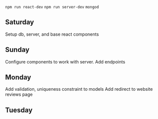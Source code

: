 `npm run react-dev`
`npm run server-dev`
`mongod`

## Saturday
Setup db, server, and base react components

## Sunday
Configure components to work with server.
Add endpoints

## Monday
Add validation, uniqueness constraint to models
Add redirect to website reviews page

## Tuesday

